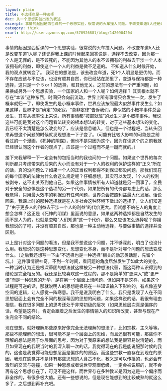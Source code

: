 ```yaml
---
layout: plain
title: 不选择也是一种选择
dec: 从一个思想实验出发的表述
excerpt: 事情的起因是西哲课的一个思想实验，很常说的火车撞人问题。不改变车道5人还是改变车道1人呢？还记得我上课的时候起来回答说是，选择不去改变，因为那一个人是无罪的，是不该死的，不能因为其他人的本不该拥有的利益去干涉一个人本该拥有的利益，即使这个一个人的利益是微不足道的。
category: think
exurl: http://user.qzone.qq.com/570926881/blog/1420904204
---
```


事情的起因是西哲课的一个思想实验，很常说的火车撞人问题。不改变车道5人还是改变车道1人呢？还记得我上课的时候起来回答说是，选择不去改变，因为那一个人是无罪的，是不该死的，不能因为其他人的本不该拥有的利益去干涉一个人本该拥有的利益，即使这个一个人的利益是微不足道的。
不知道从什么时候开始，我的观点就转变了。
我现在的想法是，该去改变车道，死1个人明显是更优的。而不存在应该与不应该，也没有顺其自然，你已经站在那里了，变道与保持都是一种选择，这只是一个 5 or 1 的选择，和其他无关。之前的想法有一个严重问题，如果换成另外一个思想实验，一个国家的人和一个人呢？如何选择？
其实根本就不存在“本该”这种东西，时间只会向前流动，世界上所有事情只会发生一次，发生了概率就归一了，即使发生的是小概率事件，世界应该按照最大似然事件发生么？如果这样，世界才是“确定”的死寂。“莫非定律”告诉我们，非似然的小概率事件总会发生，其实从概率论上来说，所有事情都“按部就班”的发生才是小概率事件。我说这些可能是我对这个问题看法转变的根本想法的转变，对于这些基本想法的变化，我已经不太清楚是怎么改变的了，应该是信息输入，但也是一个过程吧，当转头回来再想这个问题的时候就发现想法一下子变了。（可能有比较大影响的可能是之前看过的一个漫画，《死神的阴谋》，但也不是只因为这个，因为在读这个的之前我就已经很认同这个作者的观点了，应该是一个过程而不是一蹴而就的。）


接下来我解释一下一定会有的包括当时的我也问的一个问题。如果这个世界的每次判断都只考虑带来的后果的大小而没有对于一个人的权利的保护这样的“正义”所在的话，真的没问题么？如果一个人的正当权利都得不到保证都没问题，那我们现在的每个国家的法律为什么会这么规定呢？仔细想想，其实可以发现，1个人的权利被剥夺，这不止关系到他自己，如果这件事情被所有人知道就是另一回事了。全民对于安全的恐惧是这个选项的另一个代价。如果把所有的代价都考虑上的话，那么我觉得，只用最大效率的判据没有任何问题，世界总会按照利益最大化发展。话说回来，我课上时的那种选择就是在人类社会这种环境下做出的选择了，让人们知道了“由于更多人的利益去干涉一个人的利益”的代价更大。但试想不站在人的角度上想会怎样？这正是《死神的阴谋》里面说的意思，如果这两种选择都是自然发生的而不是人为的，也就是忽略“人们知道”这一个代价，那么又应该怎么选择呢？你姐我想说的了吧，并没有顺其自然，那也是一种主动地选择，与要做事情的选择并没区别。


以上是针对这个问题的看法，但是我不想说这个问题，并不够深刻，明白了也没什么用。我想说的是这种思想变化，思想变化本身，而不是针对哪个问题的想法变成什么。（之后我还想写一下由“不选择也是一种选择”相关的励志类话题，先留个坑。）
这件事情很神奇，不到一年时间，看问题的角度居然发生了如此大的变化。一种当时认为还是根深蒂固的想法就这样被另一种想法代替，而这两种认识得到的结论是完全相反的。我还是比较喜欢这一过程的，那不是简单的“更深入”或“更严谨”而是一种思想的升华，是在另一个层面上想问题。但如果不是这样，如果这个过程是可逆的话，那就说明人的思想是极易在一些知识输入下影响的，有点像盗梦空间的逻辑，让人感觉一阵寒意。我不是说我明白了什么，我只是发现了人在不同思想层面上会有完全不同的根深蒂固的思想的问题，如果这样说的话，我很有理由相信，我在很多问题上的思考还处于非常初级的层次（如果思维层次真是偏序的话，希望是这样），肯定会跟着之后发生的事情输入的知识所改变，甚至与现在产生完全不同的结论。


现在想想，就好理解那些原来好像完全无法理解的想法了，比如宗教、主义等等。那些不能理解的想法，很可能不是一个层面上的思维，而且还很有可能，那些你不理解的想法是高于你层面的思考，因为对于我原来的想法我是很容易说清楚的，而且如果现在的我跟当时的我深入聊一次的话，我觉得现在的我是能说服那时候的我的，这也是我觉得可能思想层面是偏序的的原因。而这些宗教一直存在到现在的原因，我现在感觉并不是怀有那些思想的人食古不化，教义是可以传播的，也必会有激烈的交流与碰撞，如果一种思想或者说世界观很低级，一定会被说服的，就不会再有这个思想存在了，可见不是这样。而世界存在多种教义是因为这是一个偏序而非全序的，有很多极大值。还有一些想说的，但是现在能想到的比较成熟的就这么多了，之后想到再补充吧。